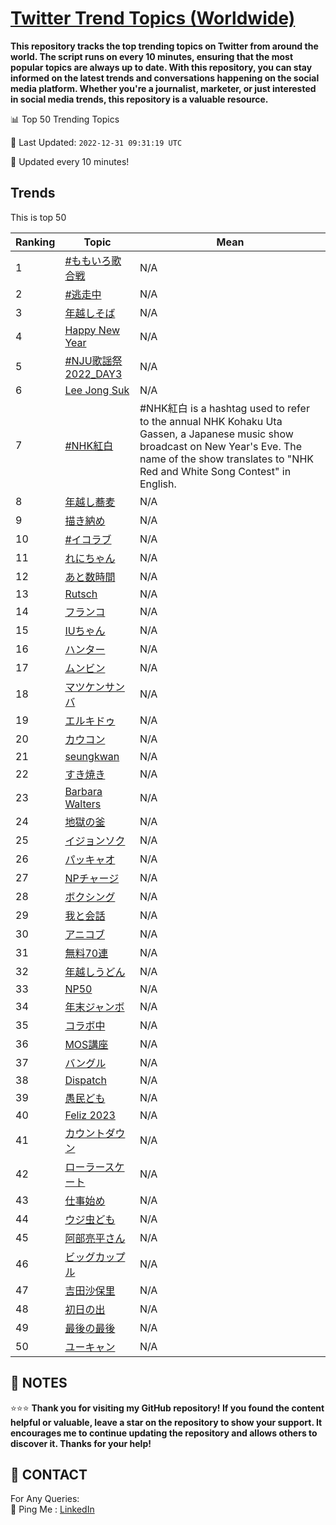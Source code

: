 [Twitter Trend Topics (Worldwide)](https://github.com/ErcinDedeoglu/Twitter-Trend-Topics)
==========

**This repository tracks the top trending topics on Twitter from around the world. 
The script runs on every 10 minutes, ensuring that the most popular topics are always up to date. 
With this repository, you can stay informed on the latest trends and conversations happening on the social media platform. 
Whether you're a journalist, marketer, or just interested in social media trends, this repository is a valuable resource.**


📊 Top 50 Trending Topics

📆 Last Updated: `2022-12-31 09:31:19 UTC`

🔧 Updated every 10 minutes!


## Trends

This is top 50

| Ranking | Topic | Mean |
| ------- | ------------ | ------------ |
| 1 | [#ももいろ歌合戦](http://twitter.com/search?q=%23%e3%82%82%e3%82%82%e3%81%84%e3%82%8d%e6%ad%8c%e5%90%88%e6%88%a6) | N/A |
| 2 | [#逃走中](http://twitter.com/search?q=%23%e9%80%83%e8%b5%b0%e4%b8%ad) | N/A |
| 3 | [年越しそば](http://twitter.com/search?q=%e5%b9%b4%e8%b6%8a%e3%81%97%e3%81%9d%e3%81%b0) | N/A |
| 4 | [Happy New Year](http://twitter.com/search?q=Happy+New+Year) | N/A |
| 5 | [#NJU歌謡祭2022_DAY3](http://twitter.com/search?q=%23NJU%e6%ad%8c%e8%ac%a1%e7%a5%ad2022_DAY3) | N/A |
| 6 | [Lee Jong Suk](http://twitter.com/search?q=Lee+Jong+Suk) | N/A |
| 7 | [#NHK紅白](http://twitter.com/search?q=%23NHK%e7%b4%85%e7%99%bd) | #NHK紅白 is a hashtag used to refer to the annual NHK Kohaku Uta Gassen, a Japanese music show broadcast on New Year's Eve. The name of the show translates to "NHK Red and White Song Contest" in English. |
| 8 | [年越し蕎麦](http://twitter.com/search?q=%e5%b9%b4%e8%b6%8a%e3%81%97%e8%95%8e%e9%ba%a6) | N/A |
| 9 | [描き納め](http://twitter.com/search?q=%e6%8f%8f%e3%81%8d%e7%b4%8d%e3%82%81) | N/A |
| 10 | [#イコラブ](http://twitter.com/search?q=%23%e3%82%a4%e3%82%b3%e3%83%a9%e3%83%96) | N/A |
| 11 | [れにちゃん](http://twitter.com/search?q=%e3%82%8c%e3%81%ab%e3%81%a1%e3%82%83%e3%82%93) | N/A |
| 12 | [あと数時間](http://twitter.com/search?q=%e3%81%82%e3%81%a8%e6%95%b0%e6%99%82%e9%96%93) | N/A |
| 13 | [Rutsch](http://twitter.com/search?q=Rutsch) | N/A |
| 14 | [フランコ](http://twitter.com/search?q=%e3%83%95%e3%83%a9%e3%83%b3%e3%82%b3) | N/A |
| 15 | [IUちゃん](http://twitter.com/search?q=IU%e3%81%a1%e3%82%83%e3%82%93) | N/A |
| 16 | [ハンター](http://twitter.com/search?q=%e3%83%8f%e3%83%b3%e3%82%bf%e3%83%bc) | N/A |
| 17 | [ムンビン](http://twitter.com/search?q=%e3%83%a0%e3%83%b3%e3%83%93%e3%83%b3) | N/A |
| 18 | [マツケンサンバ](http://twitter.com/search?q=%e3%83%9e%e3%83%84%e3%82%b1%e3%83%b3%e3%82%b5%e3%83%b3%e3%83%90) | N/A |
| 19 | [エルキドゥ](http://twitter.com/search?q=%e3%82%a8%e3%83%ab%e3%82%ad%e3%83%89%e3%82%a5) | N/A |
| 20 | [カウコン](http://twitter.com/search?q=%e3%82%ab%e3%82%a6%e3%82%b3%e3%83%b3) | N/A |
| 21 | [seungkwan](http://twitter.com/search?q=seungkwan) | N/A |
| 22 | [すき焼き](http://twitter.com/search?q=%e3%81%99%e3%81%8d%e7%84%bc%e3%81%8d) | N/A |
| 23 | [Barbara Walters](http://twitter.com/search?q=Barbara+Walters) | N/A |
| 24 | [地獄の釜](http://twitter.com/search?q=%e5%9c%b0%e7%8d%84%e3%81%ae%e9%87%9c) | N/A |
| 25 | [イジョンソク](http://twitter.com/search?q=%e3%82%a4%e3%82%b8%e3%83%a7%e3%83%b3%e3%82%bd%e3%82%af) | N/A |
| 26 | [パッキャオ](http://twitter.com/search?q=%e3%83%91%e3%83%83%e3%82%ad%e3%83%a3%e3%82%aa) | N/A |
| 27 | [NPチャージ](http://twitter.com/search?q=NP%e3%83%81%e3%83%a3%e3%83%bc%e3%82%b8) | N/A |
| 28 | [ボクシング](http://twitter.com/search?q=%e3%83%9c%e3%82%af%e3%82%b7%e3%83%b3%e3%82%b0) | N/A |
| 29 | [我と会話](http://twitter.com/search?q=%e6%88%91%e3%81%a8%e4%bc%9a%e8%a9%b1) | N/A |
| 30 | [アニコブ](http://twitter.com/search?q=%e3%82%a2%e3%83%8b%e3%82%b3%e3%83%96) | N/A |
| 31 | [無料70連](http://twitter.com/search?q=%e7%84%a1%e6%96%9970%e9%80%a3) | N/A |
| 32 | [年越しうどん](http://twitter.com/search?q=%e5%b9%b4%e8%b6%8a%e3%81%97%e3%81%86%e3%81%a9%e3%82%93) | N/A |
| 33 | [NP50](http://twitter.com/search?q=NP50) | N/A |
| 34 | [年末ジャンボ](http://twitter.com/search?q=%e5%b9%b4%e6%9c%ab%e3%82%b8%e3%83%a3%e3%83%b3%e3%83%9c) | N/A |
| 35 | [コラボ中](http://twitter.com/search?q=%e3%82%b3%e3%83%a9%e3%83%9c%e4%b8%ad) | N/A |
| 36 | [MOS講座](http://twitter.com/search?q=MOS%e8%ac%9b%e5%ba%a7) | N/A |
| 37 | [バングル](http://twitter.com/search?q=%e3%83%90%e3%83%b3%e3%82%b0%e3%83%ab) | N/A |
| 38 | [Dispatch](http://twitter.com/search?q=Dispatch) | N/A |
| 39 | [愚民ども](http://twitter.com/search?q=%e6%84%9a%e6%b0%91%e3%81%a9%e3%82%82) | N/A |
| 40 | [Feliz 2023](http://twitter.com/search?q=Feliz+2023) | N/A |
| 41 | [カウントダウン](http://twitter.com/search?q=%e3%82%ab%e3%82%a6%e3%83%b3%e3%83%88%e3%83%80%e3%82%a6%e3%83%b3) | N/A |
| 42 | [ローラースケート](http://twitter.com/search?q=%e3%83%ad%e3%83%bc%e3%83%a9%e3%83%bc%e3%82%b9%e3%82%b1%e3%83%bc%e3%83%88) | N/A |
| 43 | [仕事始め](http://twitter.com/search?q=%e4%bb%95%e4%ba%8b%e5%a7%8b%e3%82%81) | N/A |
| 44 | [ウジ虫ども](http://twitter.com/search?q=%e3%82%a6%e3%82%b8%e8%99%ab%e3%81%a9%e3%82%82) | N/A |
| 45 | [阿部亮平さん](http://twitter.com/search?q=%e9%98%bf%e9%83%a8%e4%ba%ae%e5%b9%b3%e3%81%95%e3%82%93) | N/A |
| 46 | [ビッグカップル](http://twitter.com/search?q=%e3%83%93%e3%83%83%e3%82%b0%e3%82%ab%e3%83%83%e3%83%97%e3%83%ab) | N/A |
| 47 | [吉田沙保里](http://twitter.com/search?q=%e5%90%89%e7%94%b0%e6%b2%99%e4%bf%9d%e9%87%8c) | N/A |
| 48 | [初日の出](http://twitter.com/search?q=%e5%88%9d%e6%97%a5%e3%81%ae%e5%87%ba) | N/A |
| 49 | [最後の最後](http://twitter.com/search?q=%e6%9c%80%e5%be%8c%e3%81%ae%e6%9c%80%e5%be%8c) | N/A |
| 50 | [ユーキャン](http://twitter.com/search?q=%e3%83%a6%e3%83%bc%e3%82%ad%e3%83%a3%e3%83%b3) | N/A |




## 📝 NOTES

⭐⭐⭐ **Thank you for visiting my GitHub repository! If you found the content helpful or valuable, leave a star on the repository to show your support. It encourages me to continue updating the repository and allows others to discover it. Thanks for your help!**

## 📨 CONTACT

 For Any Queries:  
            🏓 Ping Me : [LinkedIn](https://www.linkedin.com/in/ercindedeoglu/)